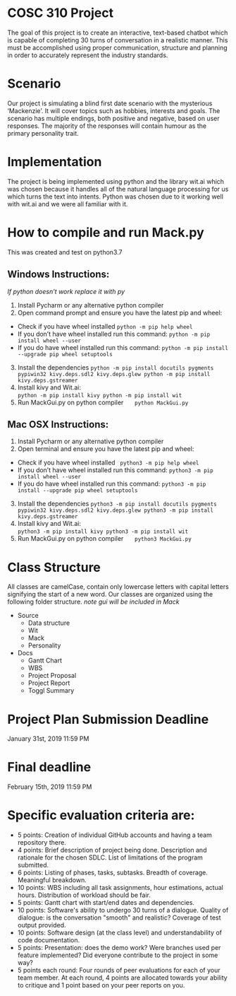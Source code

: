 # COSC 310 Project
The goal of this project is to create an interactive, text-based chatbot which is capable of completing 30 turns of conversation in a realistic manner. This must be accomplished using proper communication, structure and planning in order to accurately represent the industry standards. 

# Scenario
Our project is simulating a blind first date scenario with the mysterious ‘Mackenzie’. It will cover topics such as hobbies, interests and goals. The scenario has multiple endings, both positive and negative, based on user responses. The majority of the responses will contain humour as the primary personality trait.

# Implementation
The project is being implemented using python and the library wit.ai which was chosen because it handles all of the natural language processing for us which turns the text into intents. Python was chosen due to it working well with wit.ai and we were all familiar with it. 

# How to compile and run Mack.py 
This was created and test on python3.7
## Windows Instructions: 

*If python doesn’t work replace it with py*

1. Install Pycharm or any alternative python compiler 
2. Open command prompt and ensure you have the latest pip and wheel:
  - Check if you have wheel installed
	` python -m pip help wheel `
  - If you don’t have wheel installed run this command: 
   `python -m pip install wheel --user  `
  - If you do have wheel installed run this command:
   `python -m pip install --upgrade pip wheel setuptools`
3. Install the dependencies
`python -m pip install docutils pygments pypiwin32 kivy.deps.sdl2 kivy.deps.glew
python -m pip install kivy.deps.gstreamer`
4. Install kivy and Wit.ai:    
`python -m pip install kivy
python -m pip install wit`
5. Run MackGui.py on python compiler
`	python MackGui.py`

## Mac OSX Instructions:
1. Install Pycharm or any alternative python compiler 
2. Open terminal and ensure you have the latest pip and wheel:
  - Check if you have wheel installed
	` python3 -m pip help wheel`
  - If you don’t have wheel installed run this command:
  ` python3 -m pip install wheel --user  `
  - If you do have wheel installed run this command:
  ` python3 -m pip install --upgrade pip wheel setuptools `
3. Install the dependencies
`python3 -m pip install docutils pygments pypiwin32 kivy.deps.sdl2 kivy.deps.glew
python3 -m pip install kivy.deps.gstreamer`
4. Install kivy and Wit.ai:    
`python3 -m pip install kivy
python3 -m pip install wit`
5. Run MackGui.py on python compiler
`	python3 MackGui.py`

# Class Structure
All classes are camelCase, contain only lowercase letters with capital letters signifying the start of a new word. Our classes are organized using the following folder structure. *note gui will be included in Mack*

  + Source
    + Data structure
    + Wit
    + Mack
    + Personality  
  + Docs
    + Gantt Chart
    + WBS
    + Project Proposal
    + Project Report
    + Toggl Summary
 

# Project Plan Submission Deadline
January 31st, 2019 11:59 PM 

# Final deadline
February 15th, 2019 11:59 PM 


# Specific evaluation criteria are:

+ 5 points: Creation of individual GitHub accounts and having a team repository there.
+ 4 points: Brief description of project being done. Description and rationale for the chosen SDLC. List of limitations of the program submitted.
+ 6 points: Listing of phases, tasks, subtasks. Breadth of coverage. Meaningful breakdown.
+ 10 points: WBS including all task assignments, hour estimations, actual hours. Distribution of workload should be fair.
+ 5 points: Gantt chart with start/end dates and dependencies.
+ 10 points: Software's ability to undergo 30 turns of a dialogue. Quality of dialogue: is the conversation "smooth" and realistic? Coverage of test output provided.
+ 10 points: Software design (at the class level) and understandability of code documentation.
+ 5 points: Presentation: does the demo work? Were branches used per feature implemented? Did everyone contribute to the project in some way?
+ 5 points each round: Four rounds of peer evaluations for each of your team member. At each round, 4 points are allocated towards your ability to critique and 1 point based on your peer reports on you.
